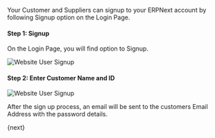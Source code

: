 <!-- add-breadcrumbs -->
Your Customer and Suppliers can signup to your ERPNext account by following Signup option on the Login Page.

#### Step 1: Signup

On the Login Page, you will find option to Signup.

<img class="screenshot" alt="Website User Signup" src="{{docs_base_url}}/assets/img/website/website-login.png">

#### Step 2: Enter Customer Name and ID

<img class="screenshot" alt="Website User Signup" src="{{docs_base_url}}/assets/img/website/website-signup-details.png">

After the sign up process, an email will be sent to the customers Email Address with the password details.

{next}
